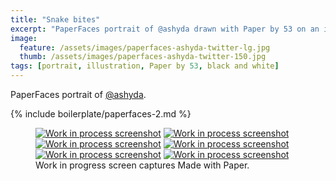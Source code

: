 ```yaml
---
title: "Snake bites"
excerpt: "PaperFaces portrait of @ashyda drawn with Paper by 53 on an iPad."
image: 
  feature: /assets/images/paperfaces-ashyda-twitter-lg.jpg
  thumb: /assets/images/paperfaces-ashyda-twitter-150.jpg
tags: [portrait, illustration, Paper by 53, black and white]
---
```


PaperFaces portrait of [@ashyda](http://twitter.com/ashyda).

{% include boilerplate/paperfaces-2.md %}

<figure class="third">
	<a href="{{ site.url }}/assets/images/paperfaces-ashyda-process-1-lg.jpg"><img src="{{ site.url }}/assets/images/paperfaces-ashyda-process-1-600.jpg" alt="Work in process screenshot"></a>
	<a href="{{ site.url }}/assets/images/paperfaces-ashyda-process-2-lg.jpg"><img src="{{ site.url }}/assets/images/paperfaces-ashyda-process-2-600.jpg" alt="Work in process screenshot"></a>
	<a href="{{ site.url }}/assets/images/paperfaces-ashyda-process-3-lg.jpg"><img src="{{ site.url }}/assets/images/paperfaces-ashyda-process-3-600.jpg" alt="Work in process screenshot"></a>
	<a href="{{ site.url }}/assets/images/paperfaces-ashyda-process-4-lg.jpg"><img src="{{ site.url }}/assets/images/paperfaces-ashyda-process-4-600.jpg" alt="Work in process screenshot"></a>
	<a href="{{ site.url }}/assets/images/paperfaces-ashyda-process-5-lg.jpg"><img src="{{ site.url }}/assets/images/paperfaces-ashyda-process-5-600.jpg" alt="Work in process screenshot"></a>
	<a href="{{ site.url }}/assets/images/paperfaces-ashyda-process-6-lg.jpg"><img src="{{ site.url }}/assets/images/paperfaces-ashyda-process-6-600.jpg" alt="Work in process screenshot"></a>
	<figcaption>Work in progress screen captures Made with Paper.</figcaption>
</figure>